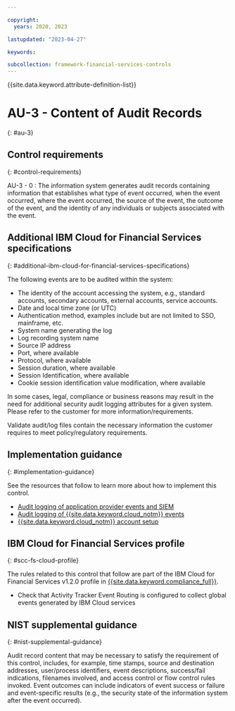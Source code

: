 ```yaml
---

copyright:
  years: 2020, 2023

lastupdated: "2023-04-27"

keywords:

subcollection: framework-financial-services-controls
---
```


{{site.data.keyword.attribute-definition-list}}

               
# AU-3 - Content of Audit Records
{: #au-3}

## Control requirements
{: #control-requirements}

AU-3 - 0
    : The information system generates audit records containing information that establishes what type of event occurred, when the event occurred, where the event occurred, the source of the event, the outcome of the event, and the identity of any individuals or subjects associated with the event.

## Additional IBM Cloud for Financial Services specifications
{: #additional-ibm-cloud-for-financial-services-specifications}

The following events are to be audited within the system:
- The identity of the account accessing the system, e.g., standard accounts, secondary accounts, external accounts, service accounts.
- Date and local time zone (or UTC)
- Authentication method, examples include but are not limited to SSO, mainframe, etc.
- System name generating the log
- Log recording system name
- Source IP address
- Port, where available
- Protocol, where available
- Session duration, where available
- Session Identification, where available
- Cookie session identification value modification, where available

In some cases, legal, compliance or business reasons may result in the need for additional security audit logging attributes for a given system. Please refer to the customer for more information/requirements.

Validate audit/log files contain the necessary information the customer requires to meet policy/regulatory requirements.

## Implementation guidance
{: #implementation-guidance}

See the resources that follow to learn more about how to implement this control.

- [Audit logging of application provider events and SIEM](/docs/framework-financial-services?topic=framework-financial-services-shared-logging-audit-provider)
- [Audit logging of {{site.data.keyword.cloud_notm}} events](/docs/framework-financial-services?topic=framework-financial-services-shared-logging-audit)
- [{{site.data.keyword.cloud_notm}} account setup](/docs/framework-financial-services?topic=framework-financial-services-shared-account-setup)

## IBM Cloud for Financial Services profile
{: #scc-fs-cloud-profile}

The rules related to this control that follow are part of the IBM Cloud for Financial Services v1.2.0 profile in [{{site.data.keyword.compliance_full}}](/docs/security-compliance?topic=security-compliance-getting-started).

- Check that Activity Tracker Event Routing is configured to collect global events generated by IBM Cloud services

## NIST supplemental guidance
{: #nist-supplemental-guidance}

Audit record content that may be necessary to satisfy the requirement of this control, includes, for example, time stamps, source and destination addresses, user/process identifiers, event descriptions, success/fail indications, filenames involved, and access control or flow control rules invoked. Event outcomes can include indicators of event success or failure and event-specific results (e.g., the security state of the information system after the event occurred).






